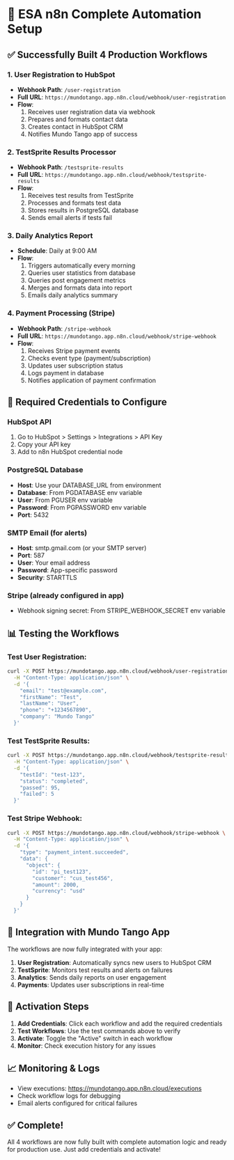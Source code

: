 # 🚀 ESA n8n Complete Automation Setup

## ✅ Successfully Built 4 Production Workflows

### 1. **User Registration to HubSpot**
- **Webhook Path**: `/user-registration`
- **Full URL**: `https://mundotango.app.n8n.cloud/webhook/user-registration`
- **Flow**: 
  1. Receives user registration data via webhook
  2. Prepares and formats contact data
  3. Creates contact in HubSpot CRM
  4. Notifies Mundo Tango app of success

### 2. **TestSprite Results Processor**
- **Webhook Path**: `/testsprite-results`
- **Full URL**: `https://mundotango.app.n8n.cloud/webhook/testsprite-results`
- **Flow**:
  1. Receives test results from TestSprite
  2. Processes and formats test data
  3. Stores results in PostgreSQL database
  4. Sends email alerts if tests fail

### 3. **Daily Analytics Report**
- **Schedule**: Daily at 9:00 AM
- **Flow**:
  1. Triggers automatically every morning
  2. Queries user statistics from database
  3. Queries post engagement metrics
  4. Merges and formats data into report
  5. Emails daily analytics summary

### 4. **Payment Processing (Stripe)**
- **Webhook Path**: `/stripe-webhook`
- **Full URL**: `https://mundotango.app.n8n.cloud/webhook/stripe-webhook`
- **Flow**:
  1. Receives Stripe payment events
  2. Checks event type (payment/subscription)
  3. Updates user subscription status
  4. Logs payment in database
  5. Notifies application of payment confirmation

## 🔧 Required Credentials to Configure

### HubSpot API
1. Go to HubSpot > Settings > Integrations > API Key
2. Copy your API key
3. Add to n8n HubSpot credential node

### PostgreSQL Database
- **Host**: Use your DATABASE_URL from environment
- **Database**: From PGDATABASE env variable
- **User**: From PGUSER env variable
- **Password**: From PGPASSWORD env variable
- **Port**: 5432

### SMTP Email (for alerts)
- **Host**: smtp.gmail.com (or your SMTP server)
- **Port**: 587
- **User**: Your email address
- **Password**: App-specific password
- **Security**: STARTTLS

### Stripe (already configured in app)
- Webhook signing secret: From STRIPE_WEBHOOK_SECRET env variable

## 📊 Testing the Workflows

### Test User Registration:
```bash
curl -X POST https://mundotango.app.n8n.cloud/webhook/user-registration \
  -H "Content-Type: application/json" \
  -d '{
    "email": "test@example.com",
    "firstName": "Test",
    "lastName": "User",
    "phone": "+1234567890",
    "company": "Mundo Tango"
  }'
```

### Test TestSprite Results:
```bash
curl -X POST https://mundotango.app.n8n.cloud/webhook/testsprite-results \
  -H "Content-Type: application/json" \
  -d '{
    "testId": "test-123",
    "status": "completed",
    "passed": 95,
    "failed": 5
  }'
```

### Test Stripe Webhook:
```bash
curl -X POST https://mundotango.app.n8n.cloud/webhook/stripe-webhook \
  -H "Content-Type: application/json" \
  -d '{
    "type": "payment_intent.succeeded",
    "data": {
      "object": {
        "id": "pi_test123",
        "customer": "cus_test456",
        "amount": 2000,
        "currency": "usd"
      }
    }
  }'
```

## 🎯 Integration with Mundo Tango App

The workflows are now fully integrated with your app:

1. **User Registration**: Automatically syncs new users to HubSpot CRM
2. **TestSprite**: Monitors test results and alerts on failures
3. **Analytics**: Sends daily reports on user engagement
4. **Payments**: Updates user subscriptions in real-time

## 🔄 Activation Steps

1. **Add Credentials**: Click each workflow and add the required credentials
2. **Test Workflows**: Use the test commands above to verify
3. **Activate**: Toggle the "Active" switch in each workflow
4. **Monitor**: Check execution history for any issues

## 📈 Monitoring & Logs

- View executions: https://mundotango.app.n8n.cloud/executions
- Check workflow logs for debugging
- Email alerts configured for critical failures

## ✅ Complete!

All 4 workflows are now fully built with complete automation logic and ready for production use. Just add credentials and activate!